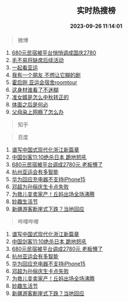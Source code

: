 <div align="center"><h2>实时热搜榜</h2><h4>2023-09-26 11:14:01</h4></div>

> 微博  

1. [680元民宿被平台悄悄调成国庆2780](https://s.weibo.com/weibo?q=%23680%E5%85%83%E6%B0%91%E5%AE%BF%E8%A2%AB%E5%B9%B3%E5%8F%B0%E6%82%84%E6%82%84%E8%B0%83%E6%88%90%E5%9B%BD%E5%BA%862780%23&t=31&band_rank=1&Refer=top)<br />
2. [毛不易将缺席后续活动](https://s.weibo.com/weibo?q=%E6%AF%9B%E4%B8%8D%E6%98%93%E5%B0%86%E7%BC%BA%E5%B8%AD%E5%90%8E%E7%BB%AD%E6%B4%BB%E5%8A%A8&t=31&band_rank=2&Refer=top)<br />
3. [一起看亚运](https://s.weibo.com/weibo?q=%23%E4%B8%80%E8%B5%B7%E7%9C%8B%E4%BA%9A%E8%BF%90%23&t=31&band_rank=3&Refer=top)<br />
4. [我有一个朋友 不想让它糊的剧](https://s.weibo.com/weibo?q=%E6%88%91%E6%9C%89%E4%B8%80%E4%B8%AA%E6%9C%8B%E5%8F%8B%20%E4%B8%8D%E6%83%B3%E8%AE%A9%E5%AE%83%E7%B3%8A%E7%9A%84%E5%89%A7&t=31&band_rank=4&Refer=top)<br />
5. [霍启刚 亚运会宿舍roomtour](https://s.weibo.com/weibo?q=%E9%9C%8D%E5%90%AF%E5%88%9A%20%E4%BA%9A%E8%BF%90%E4%BC%9A%E5%AE%BF%E8%88%8Droomtour&t=31&band_rank=5&Refer=top)<br />
6. [这身材谁看了不迷糊](https://s.weibo.com/weibo?q=%23%E8%BF%99%E8%BA%AB%E6%9D%90%E8%B0%81%E7%9C%8B%E4%BA%86%E4%B8%8D%E8%BF%B7%E7%B3%8A%23&t=31&band_rank=6&Refer=top)<br />
7. [准女婿是怎么中秋转正的](https://s.weibo.com/weibo?q=%23%E5%87%86%E5%A5%B3%E5%A9%BF%E6%98%AF%E6%80%8E%E4%B9%88%E4%B8%AD%E7%A7%8B%E8%BD%AC%E6%AD%A3%E7%9A%84%23&t=31&band_rank=7&Refer=top)<br />
8. [体面之后是何必](https://s.weibo.com/weibo?q=%E4%BD%93%E9%9D%A2%E4%B9%8B%E5%90%8E%E6%98%AF%E4%BD%95%E5%BF%85&t=31&band_rank=8&Refer=top)<br />
9. [父母染上网瘾了怎么办](https://s.weibo.com/weibo?q=%23%E7%88%B6%E6%AF%8D%E6%9F%93%E4%B8%8A%E7%BD%91%E7%98%BE%E4%BA%86%E6%80%8E%E4%B9%88%E5%8A%9E%23&t=31&band_rank=9&Refer=top)<br />

> 知乎  


> 百度  

1. [谱写中国式现代化浙江新篇章](https://www.baidu.com/s?wd=%E8%B0%B1%E5%86%99%E4%B8%AD%E5%9B%BD%E5%BC%8F%E7%8E%B0%E4%BB%A3%E5%8C%96%E6%B5%99%E6%B1%9F%E6%96%B0%E7%AF%87%E7%AB%A0&sa=fyb_news&rsv_dl=fyb_news)<br />
2. [中国剑客11:10绝杀日本 跪地怒吼](https://www.baidu.com/s?wd=%E4%B8%AD%E5%9B%BD%E5%89%91%E5%AE%A211%3A10%E7%BB%9D%E6%9D%80%E6%97%A5%E6%9C%AC+%E8%B7%AA%E5%9C%B0%E6%80%92%E5%90%BC&sa=fyb_news&rsv_dl=fyb_news)<br />
3. [680元民宿被平台调成2780元 老板懵了](https://www.baidu.com/s?wd=680%E5%85%83%E6%B0%91%E5%AE%BF%E8%A2%AB%E5%B9%B3%E5%8F%B0%E8%B0%83%E6%88%902780%E5%85%83+%E8%80%81%E6%9D%BF%E6%87%B5%E4%BA%86&sa=fyb_news&rsv_dl=fyb_news)<br />
4. [杭州亚运会有多智能](https://www.baidu.com/s?wd=%E6%9D%AD%E5%B7%9E%E4%BA%9A%E8%BF%90%E4%BC%9A%E6%9C%89%E5%A4%9A%E6%99%BA%E8%83%BD&sa=fyb_news&rsv_dl=fyb_news)<br />
5. [华为回应充电器不支持iPhone15](https://www.baidu.com/s?wd=%E5%8D%8E%E4%B8%BA%E5%9B%9E%E5%BA%94%E5%85%85%E7%94%B5%E5%99%A8%E4%B8%8D%E6%94%AF%E6%8C%81iPhone15&sa=fyb_news&rsv_dl=fyb_news)<br />
6. [邓超为孙俪庆生卡点失败](https://www.baidu.com/s?wd=%E9%82%93%E8%B6%85%E4%B8%BA%E5%AD%99%E4%BF%AA%E5%BA%86%E7%94%9F%E5%8D%A1%E7%82%B9%E5%A4%B1%E8%B4%A5&sa=fyb_news&rsv_dl=fyb_news)<br />
7. [为救儿变卖家产！丘妈出场全场沸腾](https://www.baidu.com/s?wd=%E4%B8%BA%E6%95%91%E5%84%BF%E5%8F%98%E5%8D%96%E5%AE%B6%E4%BA%A7%EF%BC%81%E4%B8%98%E5%A6%88%E5%87%BA%E5%9C%BA%E5%85%A8%E5%9C%BA%E6%B2%B8%E8%85%BE&sa=fyb_news&rsv_dl=fyb_news)<br />
8. [妙趣生活节](https://www.baidu.com/s?wd=%E5%A6%99%E8%B6%A3%E7%94%9F%E6%B4%BB%E8%8A%82&sa=fyb_news&rsv_dl=fyb_news)<br />
9. [新疆游客断崖式下跌？当地回应](https://www.baidu.com/s?wd=%E6%96%B0%E7%96%86%E6%B8%B8%E5%AE%A2%E6%96%AD%E5%B4%96%E5%BC%8F%E4%B8%8B%E8%B7%8C%EF%BC%9F%E5%BD%93%E5%9C%B0%E5%9B%9E%E5%BA%94&sa=fyb_news&rsv_dl=fyb_news)<br />

> 哔哩哔哩  

1. [谱写中国式现代化浙江新篇章](https://www.baidu.com/s?wd=%E8%B0%B1%E5%86%99%E4%B8%AD%E5%9B%BD%E5%BC%8F%E7%8E%B0%E4%BB%A3%E5%8C%96%E6%B5%99%E6%B1%9F%E6%96%B0%E7%AF%87%E7%AB%A0&sa=fyb_news&rsv_dl=fyb_news)<br />
2. [中国剑客11:10绝杀日本 跪地怒吼](https://www.baidu.com/s?wd=%E4%B8%AD%E5%9B%BD%E5%89%91%E5%AE%A211%3A10%E7%BB%9D%E6%9D%80%E6%97%A5%E6%9C%AC+%E8%B7%AA%E5%9C%B0%E6%80%92%E5%90%BC&sa=fyb_news&rsv_dl=fyb_news)<br />
3. [680元民宿被平台调成2780元 老板懵了](https://www.baidu.com/s?wd=680%E5%85%83%E6%B0%91%E5%AE%BF%E8%A2%AB%E5%B9%B3%E5%8F%B0%E8%B0%83%E6%88%902780%E5%85%83+%E8%80%81%E6%9D%BF%E6%87%B5%E4%BA%86&sa=fyb_news&rsv_dl=fyb_news)<br />
4. [杭州亚运会有多智能](https://www.baidu.com/s?wd=%E6%9D%AD%E5%B7%9E%E4%BA%9A%E8%BF%90%E4%BC%9A%E6%9C%89%E5%A4%9A%E6%99%BA%E8%83%BD&sa=fyb_news&rsv_dl=fyb_news)<br />
5. [华为回应充电器不支持iPhone15](https://www.baidu.com/s?wd=%E5%8D%8E%E4%B8%BA%E5%9B%9E%E5%BA%94%E5%85%85%E7%94%B5%E5%99%A8%E4%B8%8D%E6%94%AF%E6%8C%81iPhone15&sa=fyb_news&rsv_dl=fyb_news)<br />
6. [邓超为孙俪庆生卡点失败](https://www.baidu.com/s?wd=%E9%82%93%E8%B6%85%E4%B8%BA%E5%AD%99%E4%BF%AA%E5%BA%86%E7%94%9F%E5%8D%A1%E7%82%B9%E5%A4%B1%E8%B4%A5&sa=fyb_news&rsv_dl=fyb_news)<br />
7. [为救儿变卖家产！丘妈出场全场沸腾](https://www.baidu.com/s?wd=%E4%B8%BA%E6%95%91%E5%84%BF%E5%8F%98%E5%8D%96%E5%AE%B6%E4%BA%A7%EF%BC%81%E4%B8%98%E5%A6%88%E5%87%BA%E5%9C%BA%E5%85%A8%E5%9C%BA%E6%B2%B8%E8%85%BE&sa=fyb_news&rsv_dl=fyb_news)<br />
8. [妙趣生活节](https://www.baidu.com/s?wd=%E5%A6%99%E8%B6%A3%E7%94%9F%E6%B4%BB%E8%8A%82&sa=fyb_news&rsv_dl=fyb_news)<br />
9. [新疆游客断崖式下跌？当地回应](https://www.baidu.com/s?wd=%E6%96%B0%E7%96%86%E6%B8%B8%E5%AE%A2%E6%96%AD%E5%B4%96%E5%BC%8F%E4%B8%8B%E8%B7%8C%EF%BC%9F%E5%BD%93%E5%9C%B0%E5%9B%9E%E5%BA%94&sa=fyb_news&rsv_dl=fyb_news)<br />
